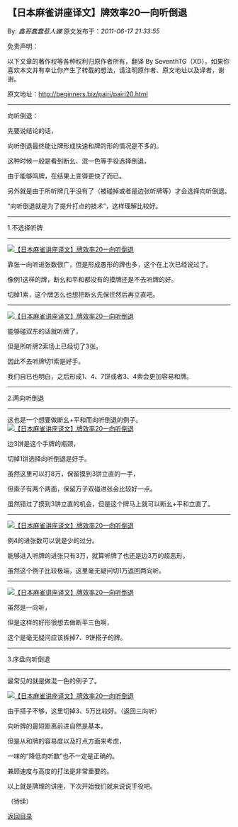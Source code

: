 ## 【日本麻雀讲座译文】牌效率20—向听倒退

By: *鑫哥蠢蠢惹人嫌* 原文发布于：*2011-06-17 21:33:55*

免责声明：

以下文章的著作权等各种权利归原作者所有，翻译 By
SeventhTG（XD）。如果你喜欢本文并有幸让你产生了转载的想法，请注明原作者、原文地址以及译者，谢谢。

原文地址：http://beginners.biz/pairi/pairi20.html

------------------------------------------------------------------------------------

向听倒退：

先要说结论的话，

向听倒退最终能让牌形成快速和牌的形的情况是不多的。

这种时候一般是看到断幺、混一色等手役选择倒退，

由于能够鸣牌，在结果上变得更快了而已。

另外就是由于所听牌几乎没有了（被碰掉或者是边张听牌等）才会选择向听倒退。

“向听倒退就是为了提升打点的技术”，这样理解比较好。

------------------------------------------------------------------------------------

1.不选择听牌

------------------------------------------------------------------------------------
[![【日本麻雀讲座译文】牌效率20&mdash;向听倒退](http://s14.sinaimg.cn/middle/7f78b76fxa5c2b5af6b1d&amp;690)](http://photo.blog.sina.com.cn/showpic.html#blogid=7f78b76f0100smx1&url=http://s14.sinaimg.cn/orignal/7f78b76fxa5c2b5af6b1d)

靠张一向听进张数很广，但是形成愚形的牌也多，这个在上次已经说过了。

像例1这样的牌，断幺和平和都没有的摸牌还是不去听牌的好。

切掉1索，这个牌怎么也想把断幺先保住然后再立直吧。

------------------------------------------------------------------------------------
[![【日本麻雀讲座译文】牌效率20&mdash;向听倒退](http://s3.sinaimg.cn/middle/7f78b76fxa5c2c13a4232&amp;690)](http://photo.blog.sina.com.cn/showpic.html#blogid=7f78b76f0100smx1&url=http://s3.sinaimg.cn/orignal/7f78b76fxa5c2c13a4232)

能够碰双东的话就听牌了，

但是所听牌2索场上已经切了3张。

因此不去听牌切1索是好手。

我们自已也明白，之后形成1、4、7饼或者3、4索会更加容易和牌。

------------------------------------------------------------------------------------

2.两向听倒退

------------------------------------------------------------------------------------

这也是一个想要做断幺+平和而向听倒退的例子。
[![【日本麻雀讲座译文】牌效率20&mdash;向听倒退](http://s5.sinaimg.cn/middle/7f78b76fxa5e87f467304&amp;690)](http://photo.blog.sina.com.cn/showpic.html#blogid=7f78b76f0100smx1&url=http://s5.sinaimg.cn/orignal/7f78b76fxa5e87f467304)

边3饼是这个手牌的瓶颈，

切掉1饼选择向听倒退是好手。

虽然这里可以打8万，保留摸到3饼立直的一手，

但索子有两个两面，保留万子双碰进张会比较好一点。

虽然错过了摸到3饼立直的机会，但是这个牌马上就可以断幺+平和立直了。

------------------------------------------------------------------------------------
[![【日本麻雀讲座译文】牌效率20&mdash;向听倒退](http://s11.sinaimg.cn/middle/7f78b76fxa5e892d4f89a&amp;690)](http://photo.blog.sina.com.cn/showpic.html#blogid=7f78b76f0100smx1&url=http://s11.sinaimg.cn/orignal/7f78b76fxa5e892d4f89a)

例4的进张数可以说是少的过分。

能够进入听牌的进张只有3万，就算听牌了也还是边3万的超恶形。

虽然这个例子比较极端，这里毫无疑问切1万返回两向听。

------------------------------------------------------------------------------------
[![【日本麻雀讲座译文】牌效率20&mdash;向听倒退](http://s10.sinaimg.cn/middle/7f78b76fx76fda91b7f49&amp;690)](http://photo.blog.sina.com.cn/showpic.html#blogid=7f78b76f0100smx1&url=http://s10.sinaimg.cn/orignal/7f78b76fx76fda91b7f49)

虽然是一向听，

但是这样的好形很想去做断平三色啊，

这个是毫无疑问应该拆掉7、9饼搭子的牌。

------------------------------------------------------------------------------------

3.序盘向听倒退

------------------------------------------------------------------------------------

最常见的就是做混一色的例子了。

[![【日本麻雀讲座译文】牌效率20&mdash;向听倒退](http://s2.sinaimg.cn/middle/7f78b76fxa5e8a5070631&amp;690)](http://photo.blog.sina.com.cn/showpic.html#blogid=7f78b76f0100smx1&url=http://s2.sinaimg.cn/orignal/7f78b76fxa5e8a5070631)

由于搭子不够，这里切掉3、5万比较好。（返回三向听）

向听牌的最短距离前进自然是基本，

但是从和牌的容易度以及打点方面来考虑，

一味的“降低向听数”也不一定是正确的。

兼顾速度与高度的打法是非常重要的。

以上就是牌理的讲座，下次开始我们就来说说手役吧。

（待续）

[返回目录](index.html)
